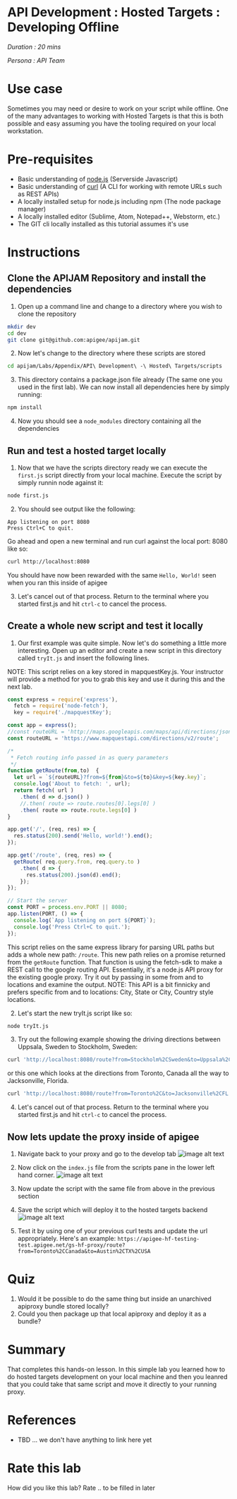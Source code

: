 # API Development : Hosted Targets : Developing Offline

*Duration : 20 mins*

*Persona : API Team*

# Use case

Sometimes you may need or desire to work on your script while offline. One of the many advantages to working with Hosted Targets is that this is both possible and easy assuming you have the tooling required on your local workstation.

# Pre-requisites

* Basic understanding of [node.js](https://nodejs.org/en/) (Serverside Javascript)
* Basic understanding of [curl](https://curl.haxx.se/) (A CLI for working with remote URLs such as REST APIs)
* A locally installed setup for node.js including npm (The node package manager)
* A locally installed editor (Sublime, Atom, Notepad++, Webstorm, etc.)
* The GIT cli locally installed as this tutorial assumes it's use

# Instructions

## Clone the APIJAM Repository and install the dependencies

1. Open up a command line and change to a directory where you wish to clone the repository
```bash
mkdir dev
cd dev
git clone git@github.com:apigee/apijam.git
```

2. Now let's change to the directory where these scripts are stored
```bash
cd apijam/Labs/Appendix/API\ Development\ -\ Hosted\ Targets/scripts
```

3. This directory contains a package.json file already (The same one you used in the first lab). We can now install all dependencies here
by simply running:
```bash
npm install
```

4. Now you should see a `node_modules` directory containing all the dependencies

## Run and test a hosted target locally
1. Now that we have the scripts directory ready we can execute the `first.js` script directly from your local machine. Execute the script by simply runnin node against it:

```bash
node first.js
```

2. You should see output like the following:
```
App listening on port 8080
Press Ctrl+C to quit.
```
Go ahead and open a new terminal and run curl against the local port: 8080 like so:
```bash
curl http://localhost:8080
```
You should have now been rewarded with the same `Hello, World!` seen when you ran this inside of apigee

3. Let's cancel out of that process. Return to the terminal where you started first.js and hit `ctrl-c` to cancel the process.

## Create a whole new script and test it locally
1. Our first example was quite simple. Now let's do something a little more interesting. Open up an editor and create a new script in this directory called `tryIt.js` and insert the following lines.


NOTE: This script relies on a key stored in mapquestKey.js. Your instructor will provide a method for you to grab this key and use it during this and the next lab.

```javascript
const express = require('express'),
  fetch = require('node-fetch'),
  key = require('./mapquestKey');

const app = express();
//const routeURL = 'http://maps.googleapis.com/maps/api/directions/json';
const routeURL = 'https://www.mapquestapi.com/directions/v2/route';

/*
 * Fetch routing info passed in as query parameters
 */
function getRoute(from,to)  {
  let url = `${routeURL}?from=${from}&to=${to}&key=${key.key}`;
  console.log('About to fetch: ', url);
  return fetch( url )
    .then( d => d.json() )
    //.then( route => route.routes[0].legs[0] )
    .then( route => route.route.legs[0] )
}

app.get('/', (req, res) => {
  res.status(200).send('Hello, world!').end();
});

app.get('/route', (req, res) => {
  getRoute( req.query.from, req.query.to )
    .then( d => {
      res.status(200).json(d).end();
    });
});

// Start the server
const PORT = process.env.PORT || 8080;
app.listen(PORT, () => {
  console.log(`App listening on port ${PORT}`);
  console.log('Press Ctrl+C to quit.');
});
```

This script relies on the same express library for parsing URL paths but adds a whole new path: `/route`. This new path relies on a promise returned from the `getRoute` function. That function is using the fetch-sdk to make a REST call to the google routing API. Essentially, it's a node.js API proxy for the existing google proxy. Try it out by passing in some from and to locations and examine the output. NOTE: This API is a bit finnicky and prefers specific from and to locations: City, State or City, Country style locations.

2. Let's start the new tryIt.js script like so:
```bash
node tryIt.js
```

3. Try out the following example showing the driving directions between Uppsala, Sweden to Stockholm, Sweden:
```bash
curl 'http://localhost:8080/route?from=Stockholm%2CSweden&to=Uppsala%2CSweden'
```

or this one which looks at the directions from Toronto, Canada all the way to Jacksonville, Florida.
```bash
curl 'http://localhost:8080/route?from=Toronto%2C&to=Jacksonville%2CFL'
```

4. Let's cancel out of that process. Return to the terminal where you started first.js and hit `ctrl-c` to cancel the process.

## Now lets update the proxy inside of apigee
1. Navigate back to your proxy and go to the develop tab
![image alt text](./media/clickOnDevelop.png)

2. Now click on the `index.js` file from the scripts pane in the lower left hand corner.
![image alt text](./media/clickOnIndexDotJs.png)

3. Now update the script with the same file from above in the previous section

4. Save the script which will deploy it to the hosted targets backend
![image alt text](./media/saveIndexDotJs.png)

5. Test it by using one of your previous curl tests and update the url appropriately. Here's an example: `https://apigee-hf-testing-test.apigee.net/gs-hf-proxy/route?from=Toronto%2CCanada&to=Austin%2CTX%2CUSA`

# Quiz

1. Would it be possible to do the same thing but inside an unarchived apiproxy bundle stored locally?
2. Could you then package up that local apiproxy and deploy it as a bundle?

# Summary

That completes this hands-on lesson. In this simple lab you learned how to do hosted targets development on your local machine and then you leanred that you could take that same script and move it directly to your running proxy.

# References

* TBD ... we don't have anything to link here yet


# Rate this lab

How did you like this lab? Rate .. to be filled in later
